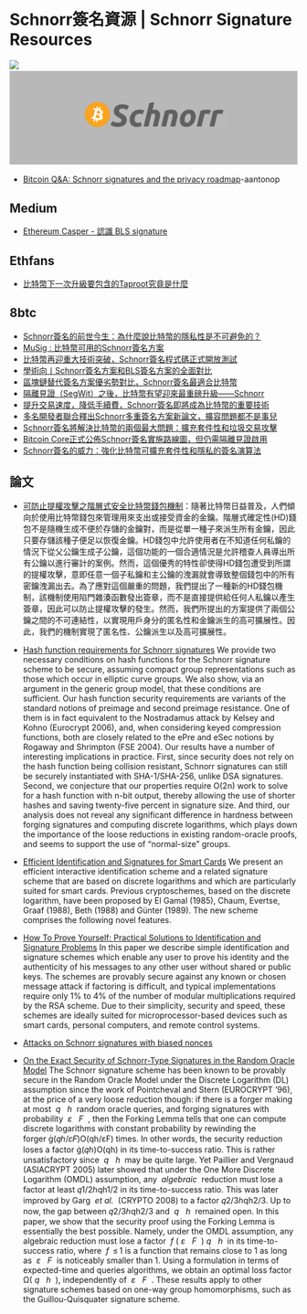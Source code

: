 # Schnorr簽名資源 | Schnorr Signature Resources

![](https://img.shields.io/badge/Powered%20by-Chen%20Po%20Wei-blue.svg)
![](image.png)

-   [Bitcoin Q&A: Schnorr signatures and the privacy roadmap](https://www.youtube.com/watch?v=JeJzwZgxF50)-aantonop

## Medium

-   [Ethereum Casper - 認識 BLS signature](article/EthereumCasper-認識BLSsignature.md)

## Ethfans

-   [比特幣下一次升級要包含的Taproot究竟是什麼](article/比特幣下一次升級要包含的Taproot究竟是什麼.md)

## 8btc

-   [Schnorr簽名的前世今生：為什麼說比特幣的隱私性是不可避免的？](article/Schnorr簽名的前世今生：為什麼說比特幣的隱私性是不可避免的？.md)
-   [MuSig : 比特幣可用的Schnorr簽名方案](article/MuSig:比特幣可用的Schnorr簽名方案.md)
-   [比特幣再迎重大技術突破，Schnorr簽名程式碼正式開放測試](article/比特幣再迎重大技術突破，Schnorr簽名程式碼正式開放測試.md)
-   [學術向丨Schnorr簽名方案和BLS簽名方案的全面對比](article/學術向丨Schnorr簽名方案和BLS簽名方案的全面對比.md)
-   [區塊鏈替代簽名方案優劣勢對比，Schnorr簽名最適合比特幣](article/區塊鏈替代簽名方案優劣勢對比，Schnorr簽名最適合比特幣.md)
-   [隔離見證（SegWit）之後，比特幣有望迎來最重磅升級——Schnorr](article/隔離見證（SegWit）之後，比特幣有望迎來最重磅升級——Schnorr.md)
-   [提升交易速度，降低手續費，Schnorr簽名即將成為比特幣的重要技術](article/提升交易速度，降低手續費，Schnorr簽名即將成為比特幣的重要技術.md)
-   [多名開發者聯合釋出Schnorr多重簽名方案新論文，擴容問題都不是事兒](article/多名開發者聯合釋出Schnorr多重簽名方案新論文，擴容問題都不是事兒.md)
-   [Schnorr簽名將解決比特幣的兩個最大問題：擴充套件性和垃圾交易攻擊](article/Schnorr簽名將解決比特幣的兩個最大問題：擴充套件性和垃圾交易攻擊.md)
-   [Bitcoin Core正式公佈Schnorr簽名實施路線圖，但仍需隔離見證啟用](article/BitcoinCore正式公佈Schnorr簽名實施路線圖，但仍需隔離見證啟用.md)
-   [Schnorr簽名的威力：強化比特幣可擴充套件性和隱私的簽名演算法](article/Schnorr簽名的威力：強化比特幣可擴充套件性和隱私的簽名演算法.md)

## 論文

-   [可防止提權攻擊之階層式安全比特幣錢包機制](https://hdl.handle.net/11296/kuku5v)：隨著比特幣日益普及，人們傾向於使用比特幣錢包來管理用來支出或接受資金的金鑰。階層式確定性(HD)錢包不是隨機生成不便於存儲的金鑰對，而是從單一種子來派生所有金鑰，因此只要存儲該種子便足以恢復金鑰。HD錢包中允許使用者在不知道任何私鑰的情況下從父公鑰生成子公鑰，這個功能的一個合適情況是允許稽查人員導出所有公鑰以進行審計的案例。然而，這個優秀的特性卻使得HD錢包遭受到所謂的提權攻擊，意即任意一個子私鑰和主公鑰的洩漏就會導致整個錢包中的所有密鑰洩漏出去。為了應對這個嚴重的問題，我們提出了一種新的HD錢包機制，該機制使用陷門雜湊函數發出簽章，而不是直接提供給任何人私鑰以產生簽章，因此可以防止提權攻擊的發生。然而，我們所提出的方案提供了兩個公鑰之間的不可連結性，以實現用戶身分的匿名性和金鑰派生的高可擴展性。因此，我們的機制實現了匿名性、公鑰派生以及高可擴展性。

-   [Hash function requirements for Schnorr signatures](paper/Hash-Function-Requirements-for-Schnorr-Signatures.pdf)
    We provide two necessary conditions on hash functions for the Schnorr signature scheme to be secure, assuming compact group representations such as those which occur in elliptic curve groups. We also show, via an argument in the generic group model, that these conditions are sufficient. Our hash function security requirements are variants of the standard notions of preimage and second preimage resistance. One of them is in fact equivalent to the Nostradamus attack by Kelsey and Kohno (Eurocrypt 2006), and, when considering keyed compression functions, both are closely related to the ePre and eSec notions by Rogaway and Shrimpton (FSE 2004).
    Our results have a number of interesting implications in practice. First, since security does not rely on the hash function being collision resistant, Schnorr signatures can still be securely instantiated with SHA-1/SHA-256, unlike DSA signatures. Second, we conjecture that our properties require O(2n) work to solve for a hash function with n-bit output, thereby allowing the use of shorter hashes and saving twenty-five percent in signature size. And third, our analysis does not reveal any significant difference in hardness between forging signatures and computing discrete logarithms, which plays down the importance of the loose reductions in existing random-oracle proofs, and seems to support the use of “normal-size” groups.

-   [Efficient Identification and Signatures for Smart Cards](http://sci-hub.tw/https://link.springer.com/chapter/10.1007%2F0-387-34805-0_22)
    We present an efficient interactive identification scheme and a related signature scheme that are based on discrete logarithms and which are particularly suited for smart cards. Previous cryptoschemes, based on the discrete logarithm, have been proposed by El Gamal (1985), Chaum, Evertse, Graaf (1988), Beth (1988) and Günter (1989). The new scheme comprises the following novel features.


-   [How To Prove Yourself: Practical Solutions to Identification and Signature Problems](http://sci-hub.tw/https://link.springer.com/chapter/10.1007%2F3-540-47721-7_12)
    In this paper we describe simple identification and signature schemes which enable any user to prove his identity and the authenticity of his messages to any other user without shared or public keys. The schemes are provably secure against any known or chosen message attack if factoring is difficult, and typical implementations require only 1% to 4% of the number of modular multiplications required by the RSA scheme. Due to their simplicity, security and speed, these schemes are ideally suited for microprocessor-based devices such as smart cards, personal computers, and remote control systems.


-   [Attacks on Schnorr signatures with biased nonces](https://ecc2017.cs.ru.nl/slides/ecc2017-tibouchi.pdf)
-   [On the Exact Security of Schnorr-Type Signatures in the Random Oracle Model](https://eprint.iacr.org/2012/029.pdf)
    The Schnorr signature scheme has been known to be provably secure in the Random Oracle Model under the Discrete Logarithm (DL) assumption since the work of Pointcheval and Stern (EUROCRYPT ’96), at the price of a very loose reduction though: if there is a forger making at most  _q_   _h_  random oracle queries, and forging signatures with probability  _ε_   _F_  , then the Forking Lemma tells that one can compute discrete logarithms with constant probability by rewinding the forger (𝑞ℎ/𝜀𝐹)O(qh/εF) times. In other words, the security reduction loses a factor (𝑞ℎ)O(qh) in its time-to-success ratio. This is rather unsatisfactory since  _q_   _h_  may be quite large. Yet Paillier and Vergnaud (ASIACRYPT 2005) later showed that under the One More Discrete Logarithm (OMDL) assumption, any  _algebraic_  reduction must lose a factor at least 𝑞1/2ℎqh1/2 in its time-to-success ratio. This was later improved by Garg  _et al._  (CRYPTO 2008) to a factor 𝑞2/3ℎqh2/3. Up to now, the gap between 𝑞2/3ℎqh2/3 and  _q_   _h_  remained open. In this paper, we show that the security proof using the Forking Lemma is essentially the best possible. Namely, under the OMDL assumption, any algebraic reduction must lose a factor  _f_ ( _ε_   _F_  ) _q_   _h_  in its time-to-success ratio, where  _f_  ≤ 1 is a function that remains close to 1 as long as  _ε_   _F_  is noticeably smaller than 1. Using a formulation in terms of expected-time and queries algorithms, we obtain an optimal loss factor Ω( _q_   _h_  ), independently of  _ε_   _F_  . These results apply to other signature schemes based on one-way group homomorphisms, such as the Guillou-Quisquater signature scheme.
